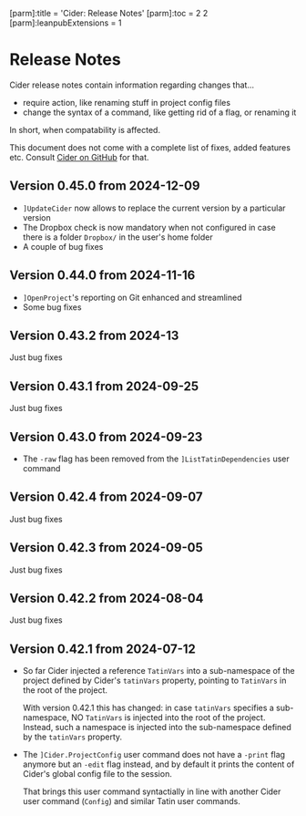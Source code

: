 [parm]:title             = 'Cider: Release Notes'
[parm]:toc               = 2 2
[parm]:leanpubExtensions = 1


# Release Notes

Cider release notes contain information regarding changes that...

* require action, like renaming stuff in project config files
* change the syntax of a command, like getting rid of a flag, or renaming it

In short, when compatability is affected.

This document does not come with a complete list of fixes, added features etc. Consult [Cider on GitHub](https://github.com/aplteam/Cider/releases) for that.

## Version 0.45.0 from 2024-12-09

* `]UpdateCider` now allows to replace the current version by a particular version
* The Dropbox check is now mandatory when not configured in case there is a folder `Dropbox/` in the user's home folder
* A couple of bug fixes

## Version 0.44.0 from 2024-11-16

* `]OpenProject`'s reporting on Git enhanced and streamlined
* Some bug fixes

## Version 0.43.2 from 2024-13

Just bug fixes

## Version 0.43.1 from 2024-09-25

Just bug fixes

## Version 0.43.0 from 2024-09-23

* The `-raw` flag has been removed from the `]ListTatinDependencies` user command

## Version 0.42.4 from 2024-09-07

Just bug fixes

## Version 0.42.3 from 2024-09-05

Just bug fixes

## Version 0.42.2 from 2024-08-04

Just bug fixes


## Version 0.42.1 from 2024-07-12

* So far Cider injected a reference `TatinVars` into a sub-namespace of the project defined by Cider's `tatinVars` property, pointing to `TatinVars` in the root of the project.

  With version 0.42.1 this has changed: in case `tatinVars` specifies a sub-namespace, NO `TatinVars` is injected into the root of the project. Instead, such a namespace is injected into the sub-namespace defined by the `tatinVars` property.

* The `]Cider.ProjectConfig` user command does not have a `-print` flag anymore but an `-edit` flag instead, and by default it prints the content of Cider's global config file to the session.
 
  That brings this user command syntactially in line with another Cider user command (`Config`) and similar Tatin user commands.















